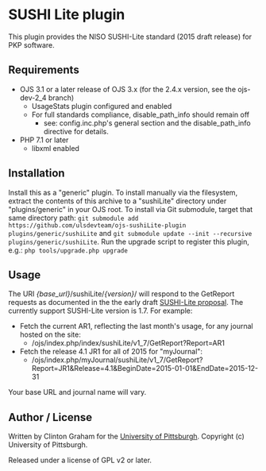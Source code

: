 # SUSHI Lite plugin

This plugin provides the NISO SUSHI-Lite standard (2015 draft release) for PKP software.

## Requirements

* OJS 3.1 or a later release of OJS 3.x (for the 2.4.x version, see the ojs-dev-2_4 branch)
  * UsageStats plugin configured and enabled
  * For full standards compliance, disable_path_info should remain off
    * see: config.inc.php's general section and the disable_path_info directive for details.
* PHP 7.1 or later
  * libxml enabled

## Installation

Install this as a "generic" plugin.  To install manually via the filesystem, extract the contents of this archive to a "sushiLite" directory under "plugins/generic" in your OJS root.  To install via Git submodule, target that same directory path: `git submodule add https://github.com/ulsdevteam/ojs-sushiLite-plugin plugins/generic/sushiLite` and `git submodule update --init --recursive plugins/generic/sushiLite`.  Run the upgrade script to register this plugin, e.g.: `php tools/upgrade.php upgrade`

## Usage

The URI *{base_url}*/sushiLite/*{version}*/ will respond to the GetReport requests as documented in the the early draft [SUSHI-Lite proposal](http://groups.niso.org/apps/group_public/document.php?document_id=15331).  The currently support SUSHI-Lite version is 1.7.  For example:
* Fetch the current AR1, reflecting the last month's usage, for any journal hosted on the site:
  * /ojs/index.php/index/sushiLite/v1_7/GetReport?Report=AR1
* Fetch the release 4.1 JR1 for all of 2015 for "myJournal":
  * /ojs/index.php/myJournal/sushiLite/v1_7/GetReport?Report=JR1&Release=4.1&BeginDate=2015-01-01&EndDate=2015-12-31

Your base URL and journal name will vary.

## Author / License

Written by Clinton Graham for the [University of Pittsburgh](http://www.pitt.edu).  Copyright (c) University of Pittsburgh.

Released under a license of GPL v2 or later.
